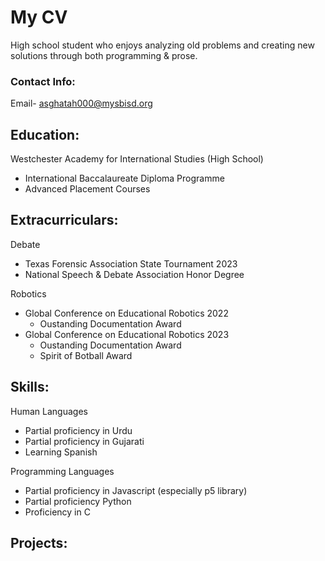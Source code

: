 # My CV

High school student who enjoys analyzing old problems and creating new solutions through both programming & prose. 

### Contact Info:
Email- asghatah000@mysbisd.org


## Education:

Westchester Academy for International Studies (High School)
* International Baccalaureate Diploma Programme
* Advanced Placement Courses


## Extracurriculars:

Debate
* Texas Forensic Association State Tournament 2023
* National Speech & Debate Association Honor Degree

Robotics
* Global Conference on Educational Robotics 2022
  * Oustanding Documentation Award
* Global Conference on Educational Robotics 2023
  * Oustanding Documentation Award
  * Spirit of Botball Award

## Skills:

Human Languages
* Partial proficiency in Urdu
* Partial proficiency in Gujarati
* Learning Spanish

Programming Languages
* Partial proficiency in Javascript (especially p5 library)
* Partial proficiency Python
* Proficiency in C

## Projects:
